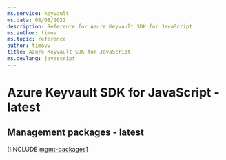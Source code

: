 ```yaml
---
ms.service: keyvault
ms.data: 08/08/2022
description: Reference for Azure Keyvault SDK for JavaScript
ms.author: timov
ms.topic: reference
author: timovv
title: Azure Keyvault SDK for JavaScript
ms.devlang: javascript
---
```

# Azure Keyvault SDK for JavaScript - latest

## Management packages - latest
[!INCLUDE [mgmt-packages](keyvault-mgmt-index.md)]
